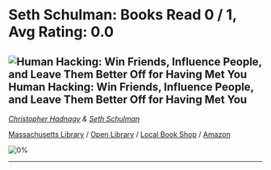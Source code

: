 # Seth Schulman:  Books Read 0 / 1, Avg Rating: 0.0 

## ![Human Hacking: Win Friends, Influence People, and Leave Them Better Off for Having Met You](http://books.google.com/books/content?id=Zoh5zQEACAAJ&printsec=frontcover&img=1&zoom=5&source=gbs_api) Human Hacking: Win Friends, Influence People, and Leave Them Better Off for Having Met You
*[Christopher Hadnagy](../authors/ChristopherHadnagy) & [Seth Schulman](../authors/SethSchulman)*

[Massachusetts Library](https://library.minlib.net/search/i=978-0063001787) / [Open Library](https://openlibrary.org/isbn/978-0063001787) / [Local Book Shop](https://bookshop.org/book/978-0063001787) / [Amazon](https://smile.amazon.com/dp/0063001780)

![0%](https://progress-bar.dev/0) 



---

